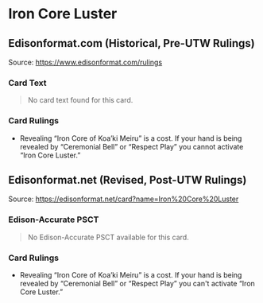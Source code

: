# Iron Core Luster

## Edisonformat.com (Historical, Pre-UTW Rulings)

Source: https://www.edisonformat.com/rulings

### Card Text

> No card text found for this card.

### Card Rulings

*   Revealing “Iron Core of Koa’ki Meiru” is a cost. If your hand is being revealed by “Ceremonial Bell” or “Respect Play” you cannot activate “Iron Core Luster.”

## Edisonformat.net (Revised, Post-UTW Rulings)

Source: https://edisonformat.net/card?name=Iron%20Core%20Luster

### Edison-Accurate PSCT

> No Edison-Accurate PSCT available for this card.

### Card Rulings

*   Revealing “Iron Core of Koa’ki Meiru” is a cost. If your hand is being revealed by “Ceremonial Bell” or “Respect Play” you can't activate “Iron Core Luster.”
            